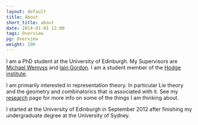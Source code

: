 ```yaml
---
layout: default
title: About
short_title: about
date: 2014-01-01 12:00
tags: Overview
pg: Overview
weight: 100
---
```


I am a PhD student at the University of Edinburgh. My Supervisors are [Michael Wemyss][] and [Iain Gordon][]. I am a student member of the [Hodge institute][Hodge].

I am primarily interested in representation theory. In particular Lie theory and the geometry and combinatorics that is associated with it. See my [research](research) page for more info on some of the things I am thinking about.

I started at the University of Edinburgh in September 2012 after finishing my undergraduate degree at the University of Sydney.

[Michael Wemyss]: http://www.maths.ed.ac.uk/~mwemyss
[Iain Gordon]: http://www.maths.ed.ac.uk/~igordon
[Hodge]: http://hodge.maths.ed.ac.uk/

